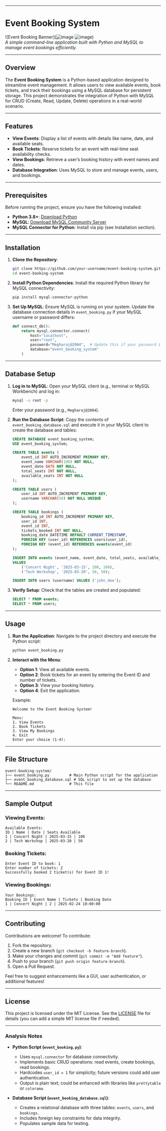 
---

# Event Booking System

![Event Booking Banner](![image](https://github.com/user-attachments/assets/0a60b67f-c41d-4a2f-84ea-3f7c7f551714)
![image](https://github.com/user-attachments/assets/1f2f900f-6474-4d74-ac3a-c9195c096729))  
*A simple command-line application built with Python and MySQL to manage event bookings efficiently.*

---

## Overview
The **Event Booking System** is a Python-based application designed to streamline event management. It allows users to view available events, book tickets, and track their bookings using a MySQL database for persistent storage. This project demonstrates the integration of Python with MySQL for CRUD (Create, Read, Update, Delete) operations in a real-world scenario.

---

## Features
- **View Events**: Display a list of events with details like name, date, and available seats.
- **Book Tickets**: Reserve tickets for an event with real-time seat availability checks.
- **View Bookings**: Retrieve a user’s booking history with event names and dates.
- **Database Integration**: Uses MySQL to store and manage events, users, and bookings.

---

## Prerequisites
Before running the project, ensure you have the following installed:
- **Python 3.8+**: [Download Python](https://www.python.org/downloads/)
- **MySQL**: [Download MySQL Community Server](https://dev.mysql.com/downloads/)
- **MySQL Connector for Python**: Install via pip (see Installation section).

---

## Installation
1. **Clone the Repository**:
   ```bash
   git clone https://github.com/your-username/event-booking-system.git
   cd event-booking-system
   ```

2. **Install Python Dependencies**:
   Install the required Python library for MySQL connectivity:
   ```bash
   pip install mysql-connector-python
   ```

3. **Set Up MySQL**:
   Ensure MySQL is running on your system. Update the database connection details in `event_booking.py` if your MySQL username or password differs:
   ```python
   def connect_db():
       return mysql.connector.connect(
           host="localhost",
           user="root",
           password="Megharaj@2004",  # Update this if your password is different
           database="event_booking_system"
       )
   ```

---

## Database Setup
1. **Log in to MySQL**:
   Open your MySQL client (e.g., terminal or MySQL Workbench) and log in:
   ```bash
   mysql -u root -p
   ```
   Enter your password (e.g., `Megharaj@2004`).

2. **Run the Database Script**:
   Copy the contents of `event_booking_database.sql` and execute it in your MySQL client to create the database and tables:
   ```sql
   CREATE DATABASE event_booking_system;
   USE event_booking_system;

   CREATE TABLE events (
       event_id INT AUTO_INCREMENT PRIMARY KEY,
       event_name VARCHAR(100) NOT NULL,
       event_date DATE NOT NULL,
       total_seats INT NOT NULL,
       available_seats INT NOT NULL
   );

   CREATE TABLE users (
       user_id INT AUTO_INCREMENT PRIMARY KEY,
       username VARCHAR(50) NOT NULL UNIQUE
   );

   CREATE TABLE bookings (
       booking_id INT AUTO_INCREMENT PRIMARY KEY,
       user_id INT,
       event_id INT,
       tickets_booked INT NOT NULL,
       booking_date DATETIME DEFAULT CURRENT_TIMESTAMP,
       FOREIGN KEY (user_id) REFERENCES users(user_id),
       FOREIGN KEY (event_id) REFERENCES events(event_id)
   );

   INSERT INTO events (event_name, event_date, total_seats, available_seats)
   VALUES 
       ('Concert Night', '2025-03-15', 100, 100),
       ('Tech Workshop', '2025-03-20', 50, 50);

   INSERT INTO users (username) VALUES ('john_doe');
   ```

3. **Verify Setup**:
   Check that the tables are created and populated:
   ```sql
   SELECT * FROM events;
   SELECT * FROM users;
   ```

---

## Usage
1. **Run the Application**:
   Navigate to the project directory and execute the Python script:
   ```bash
   python event_booking.py
   ```

2. **Interact with the Menu**:
   - **Option 1**: View all available events.
   - **Option 2**: Book tickets for an event by entering the Event ID and number of tickets.
   - **Option 3**: View your booking history.
   - **Option 4**: Exit the application.

   Example:
   ```
   Welcome to the Event Booking System!

   Menu:
   1. View Events
   2. Book Tickets
   3. View My Bookings
   4. Exit
   Enter your choice (1-4): 
   ```

---

## File Structure
```
event-booking-system/
├── event_booking.py         # Main Python script for the application
├── event_booking_database.sql # SQL script to set up the database
└── README.md                # This file
```

---

## Sample Output
### Viewing Events:
```
Available Events:
ID | Name | Date | Seats Available
1 | Concert Night | 2025-03-15 | 100
2 | Tech Workshop | 2025-03-20 | 50
```

### Booking Tickets:
```
Enter Event ID to book: 1
Enter number of tickets: 2
Successfully booked 2 ticket(s) for Event ID 1!
```

### Viewing Bookings:
```
Your Bookings:
Booking ID | Event Name | Tickets | Booking Date
1 | Concert Night | 2 | 2025-02-24 10:00:00
```

---

## Contributing
Contributions are welcome! To contribute:
1. Fork the repository.
2. Create a new branch (`git checkout -b feature-branch`).
3. Make your changes and commit (`git commit -m "Add feature"`).
4. Push to your branch (`git push origin feature-branch`).
5. Open a Pull Request.

Feel free to suggest enhancements like a GUI, user authentication, or additional features!

---

## License
This project is licensed under the MIT License. See the [LICENSE](LICENSE) file for details (you can add a simple MIT license file if needed).

---

### Analysis Notes
- **Python Script (`event_booking.py`)**:
  - Uses `mysql.connector` for database connectivity.
  - Implements basic CRUD operations: read events, create bookings, read bookings.
  - Hardcodes `user_id = 1` for simplicity; future versions could add user authentication.
  - Output is plain text; could be enhanced with libraries like `prettytable` or `colorama`.

- **Database Script (`event_booking_database.sql`)**:
  - Creates a relational database with three tables: `events`, `users`, and `bookings`.
  - Includes foreign key constraints for data integrity.
  - Populates sample data for testing.

